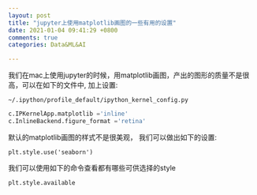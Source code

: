 ```yaml
---
layout: post
title: "jupyter上使用matplotlib画图的一些有用的设置"
date: 2021-01-04 09:41:29 +0800
comments: true
categories: Data&ML&AI

---
```

我们在mac上使用jupyter的时候，用matplotlib画图，产出的图形的质量不是很高，可以在如下的文件中, 加上设置:

`~/.ipython/profile_default/ipython_kernel_config.py`


```py
c.IPKernelApp.matplotlib ='inline' 
c.InlineBackend.figure_format ='retina'
```

默认的matplotlib画图的样式不是很美观， 我们可以做出如下的设置:

`plt.style.use('seaborn')`

我们可以使用如下的命令查看都有哪些可供选择的style

`plt.style.available`
